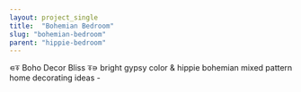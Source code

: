 ```yaml
---
layout: project_single
title:  "Bohemian Bedroom"
slug: "bohemian-bedroom"
parent: "hippie-bedroom"
---
```

⋴⍕ Boho Decor Bliss ⍕⋼ bright gypsy color & hippie bohemian mixed pattern home decorating ideas -
